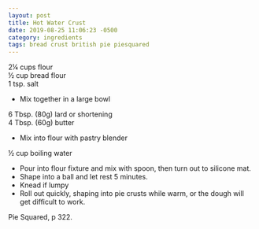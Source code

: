 ```yaml
---
layout: post
title: Hot Water Crust
date: 2019-08-25 11:06:23 -0500
category: ingredients
tags: bread crust british pie piesquared
---
```

2¼ cups flour  
½ cup bread flour  
1 tsp. salt  

  * Mix together in a large bowl

6 Tbsp. (80g) lard or shortening  
4 Tbsp. (60g) butter  

  * Mix into flour with pastry blender

½ cup boiling water  

  * Pour into flour fixture and mix with spoon, then turn out to silicone mat.
  * Shape into a ball and let rest 5 minutes.
  * Knead if lumpy
  * Roll out quickly, shaping into pie crusts while warm, or the dough will get
    difficult to work.

Pie Squared, p 322.  
